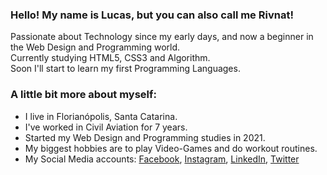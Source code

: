 ### Hello! My name is Lucas, but you can also call me Rivnat!

Passionate about Technology since my early days, and now a beginner in the Web Design and Programming world. <br>
Currently studying HTML5, CSS3 and Algorithm. <br>
Soon I'll start to learn my first Programming Languages.

### A little bit more about myself:

- I live in Florianópolis, Santa Catarina.
- I've worked in Civil Aviation for 7 years.
- Started my Web Design and Programming studies in 2021.
- My biggest hobbies are to play Video-Games and do workout routines.
- My Social Media accounts: <a href="https://www.facebook.com/lucas.v.zille/" target="_blank">Facebook</a>, <a href="https://www.instagram.com/rivnatzille/" target="_blank">Instagram</a>, <a href="https://www.linkedin.com/in/lucas-victore-zille-816304215/" target="_blank">LinkedIn</a>, <a href="https://twitter.com/Rivnat3" target="_blank">Twitter</a>
